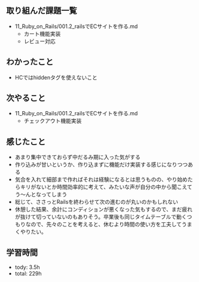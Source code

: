 ## 取り組んだ課題一覧

- 11_Ruby_on_Rails/001.2_railsでECサイトを作る.md
  - カート機能実装 
  - レビュー対応

## わかったこと
- HCではhiddenタグを使えないこと

## 次やること
- 11_Ruby_on_Rails/001.2_railsでECサイトを作る.md
  - チェックアウト機能実装

## 感じたこと
- あまり集中できておらず中だるみ期に入った気がする
- 作り込みが甘いというか、作り込まずに機能だけ実装する感じになりつつある
- 気合を入れて細部まで作ればそれは経験になるとは思うものの、やり始めたらキリがないとか時間効率的に考えて、みたいな声が自分の中から聞こえてう〜んとなってしまう
- 総じて、ささっとRailsを終わらせて次の進むのが丸いのかもしれない
- 休憩した結果、余計にコンディションが悪くなった気もするので、まだ疲れが抜けて切っていないのもありそう。卒業後も同じタイムテーブルで動くつもりなので、先々のことを考えると、休むより時間の使い方を工夫してうまくやりたい。

## 学習時間
- tody: 3.5h
- total: 229h